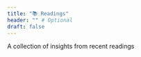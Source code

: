 ```yaml
---
title: "📚 Readings"
header: "" # Optional
draft: false
---
```


A collection of insights from recent readings